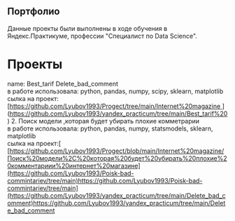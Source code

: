##  Портфолио  
Данные проекты были выполнены в ходе обучения в Яндекс.Практикуме, профессии  "Специалист по Data Science".

# Проекты 
name: Best_tarif Delete_bad_comment  
в работе использовала:  python, pandas, numpy, scipy, sklearn, matplotlib  
 сылка на проект: [[https://github.com/Lyubov1993/Progect/tree/main/Internet%20magazine  ](https://github.com/Lyubov1993/Best-tarif/tree/main) ](https://github.com/Lyubov1993/yandex_practicum/tree/main/Best_tarif%20) 
2.	Поиск модели ,которая будет убирать плохие комметрарии  
    в работе использовала: python, pandas, numpy, statsmodels, sklearn, matplotlib  
   сылка на проект:[ [https://github.com/Lyubov1993/Progect/blob/main/Internet%20magazine/Поиск%20модели%2C%20которая%20будет%20убирать%20плохие%20комментариии%20интернет%20магазине](https://github.com/Lyubov1993/Poisk-bad-commintariev/tree/main)https://github.com/Lyubov1993/Poisk-bad-commintariev/tree/main](https://github.com/Lyubov1993/yandex_practicum/tree/main/Delete_bad_comment)https://github.com/Lyubov1993/yandex_practicum/tree/main/Delete_bad_comment
